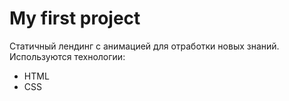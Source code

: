 # My first project
Статичный лендинг с анимацией для отработки новых знаний. Используются технологии: 
* HTML
* CSS
